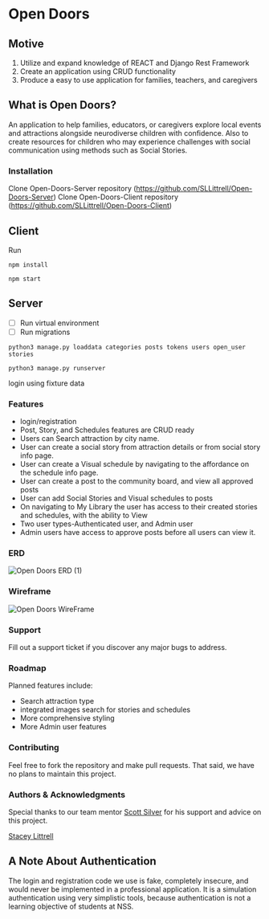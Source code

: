 
# Open Doors

## Motive

1. Utilize and expand knowledge of REACT and Django Rest Framework
1. Create an application using CRUD functionality
1. Produce a easy to use application for families, teachers, and caregivers


## What is Open Doors?

 An application to help families, educators, or caregivers explore local events and attractions alongside neurodiverse children with confidence. Also to create resources for children who may experience challenges with social communication using methods such as Social Stories. 

### Installation
Clone Open-Doors-Server repository (https://github.com/SLLittrell/Open-Doors-Server)
Clone Open-Doors-Client repository (https://github.com/SLLittrell/Open-Doors-Client)

## Client
Run
```
npm install

npm start 
```
## Server
-[ ] Run virtual environment
-[ ] Run migrations
```
python3 manage.py loaddata categories posts tokens users open_user stories
```

```
python3 manage.py runserver
```

login using fixture data

### Features
- login/registration 
- Post, Story, and Schedules features are CRUD ready
- Users can Search attraction by city name.
- User can create a social story from attraction details or from social story info page.
- User can create a Visual schedule by navigating to the affordance on the schedule info page.
- User can create a post to the community board, and view all approved posts
- User can add Social Stories and Visual schedules to posts
- On navigating to My Library the user has access to their created stories and schedules, with the ability to View 
- Two user types-Authenticated user, and Admin user
- Admin users have access to approve posts before all users can view it. 


### ERD
![Open Doors ERD (1)]()

### Wireframe
![Open Doors WireFrame]()

### Support
Fill out a support ticket if you discover any major bugs to address. 


### Roadmap
Planned features include: 

- Search attraction type
- integrated images search for stories and schedules 
- More comprehensive styling
- More Admin user features

### Contributing
Feel free to fork the repository and make pull requests. That said, we have no plans to maintain this project. 

### Authors & Acknowledgments
Special thanks to our team mentor [Scott Silver](https://github.com/Scott47) for his support and advice on this project.  

[Stacey Littrell](https://github.com/SLLittrell)

## A Note About Authentication

The login and registration code we use is fake, completely insecure, and would never be implemented in a professional application. It is a simulation authentication using very simplistic tools, because authentication is not a learning objective of students at NSS.
